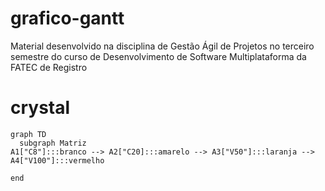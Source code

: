 # grafico-gantt
Material desenvolvido na disciplina de Gestão Ágil de Projetos no terceiro semestre do curso de Desenvolvimento de Software Multiplataforma da FATEC de Registro


# crystal
```mermaid
graph TD
  subgraph Matriz
A1["C8"]:::branco --> A2["C20]:::amarelo --> A3["V50"]:::laranja --> A4["V100"]:::vermelho
 
end
```

